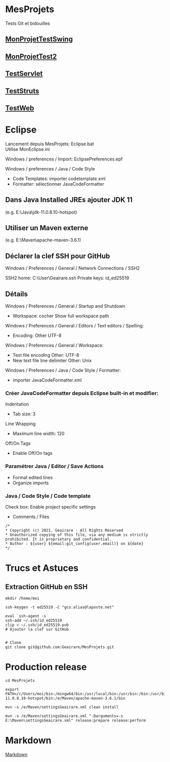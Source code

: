 ﻿# MesProjets

Tests Git et bidouilles

## [MonProjetTestSwing](Tests/MonProjetTest/LisMoi.md)

## [MonProjetTest2](Tests/MonProjetTest2/LisMoi.md)

## [TestServlet](Tests/TestServlet/LisMoi.md)

## [TestStruts](Tests/TestStruts/LisMoi.md)

## [TestWeb](Tests/TestWeb/LisMoi.md)

# Eclipse

Lancement depuis MesProjets: Eclipse.bat  
Utilise MonEclipse.ini

Windows / preferences / Import: EclipsePreferences.epf

Windows / preferences / Java / Code Style
+ Code Templates: importer codetemplate.xml
+ Formatter: sélectionner JavaCodeFormatter

## Dans Java Installed JREs ajouter JDK 11

(e.g. E:\Java\jdk-11.0.8.10-hotspot)

## Utiliser un Maven externe

(e.g. E:\Maven\apache-maven-3.6.1)

## Déclarer la clef SSH pour GitHub

Windows / Preferences / General / Network Connections / SSH2

SSH2 home: C:\User\Geairare\.ssh
Private keys: id_ed25519


## Détails

Windows / Preferences / General / Startup and Shutdown
+ Workspace: cocher Show full workspace path

Windows / Preferences / General / Editors / Text editors / Spelling:
+ Encoding: Other UTF-8

Windows / Preferences / General / Workspace:
+ Text file encoding Other: UTF-8
+ New text file line delimiter Other: Unix

Windows / Preferences / Java / Code Style / Formatter:
+ importer JavaCodeFormatter.xml

### Créer JavaCodeFormatter depuis Eclipse built-in et modifier:

Indentation  
+ Tab size: 3

Line Wrapping  
+ Maximum line width: 120

Off/On Tags  
+ Enable Off/On tags

### Paramétrer Java / Editor / Save Actions

+ Format edited lines
+ Organize imports
 
### Java / Code Style / Code template

Check box: Enable project specific settings

+ Comments / Files

```
/*
* Copyright (c) 2021. Geairare - All Rights Reserved
* Unauthorized copying of this file, via any medium is strictly prohibited. It is proprietary and confidential.
* Author : ${user} ${email:git_config(user.email)} on ${date}
*/
```

# Trucs et Astuces

## Extraction GitHub en SSH

```
mkdir /home/moi

ssh-keygen -t ed25519 -C "gco.alias@laposte.net"

eval `ssh-agent -s`
ssh-add ~/.ssh/id_ed25519
clip < ~/.ssh/id_ed25519.pub
# Ajouter la clef sur GitHub


# Clone
git clone git@github.com:Geairare/MesProjets.git
```

# Production release

```
cd MesProjets

export PATH=/c/Users/moi/bin:/mingw64/bin:/usr/local/bin:/usr/bin:/bin:/usr/bin:/e/Java/jdk-11.0.8.10-hotspot/bin:/e/Maven/apache-maven-3.6.1/bin

mvn -s /e/Maven/settingsGeairare.xml clean install

mvn -s /e/Maven/settingsGeairare.xml "-Darguments=-s E:\Maven\settingsGeairare.xml" release:prepare release:perform
```


# Markdown

[Markdown](Doc/doc/Markdown.md)

